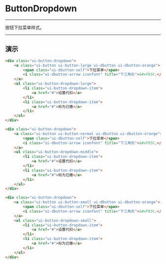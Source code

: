 # ButtonDropdown

---

按钮下拉菜单样式。

---

## 演示

<link type="text/css" rel="stylesheet" media="screen" href="src/button-dropdown.css">
<link type="text/css" rel="stylesheet" media="screen" href="src/dropdown.css">

<style>
.ui-button-dropdown {
    height: 120px;
}
</style>

````html
<div class="ui-button-dropdown">
    <a class="ui-button ui-button-large ui-dbutton ui-dbutton-orange">
        <span class="ui-dbutton-self">下拉菜单</span>
        <i class="ui-dbutton-arrow iconfont" title="下三角形">&#xF03C;</i>
    </a>
    <ul class="ui-button-dropdown-large">
        <li class="ui-button-dropdown-item">
            <a href="#">设置代扣</a>
        </li>
        <li class="ui-button-dropdown-item">
            <a href="#">标为已缴</a>
        </li>   
    </ul>
</div>

<div class="ui-button-dropdown">
    <a class="ui-button ui-button-normal ui-dbutton ui-dbutton-orange">
        <span class="ui-dbutton-self">下拉菜单</span>
        <i class="ui-dbutton-arrow iconfont" title="下三角形">&#xF03C;</i>
    </a>
    <ul class="ui-button-dropdown-middle">
        <li class="ui-button-dropdown-item">
            <a href="#">设置代扣</a>
        </li>
        <li class="ui-button-dropdown-item">
            <a href="#">标为已缴</a>
        </li>   
    </ul>
</div>

<div class="ui-button-dropdown">
    <a class="ui-button ui-button-small ui-dbutton ui-dbutton-orange">
        <span class="ui-dbutton-self">下拉菜单</span>
        <i class="ui-dbutton-arrow iconfont" title="下三角形">&#xF03C;</i>
    </a>
    <ul class="ui-button-dropdown-small">
        <li class="ui-button-dropdown-item">
            <a href="#">设置代扣</a>
        </li>
        <li class="ui-button-dropdown-item">
            <a href="#">标为已缴</a>
        </li>   
    </ul>
</div>
````

